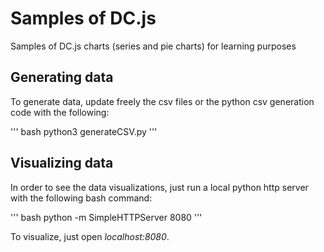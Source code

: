# Samples of DC.js

Samples of DC.js charts (series and pie charts) for learning purposes

## Generating data

To generate data, update freely the csv files or the python csv generation code
with the following:

''' bash
python3 generateCSV.py
'''

## Visualizing data

In order to see the data visualizations, just run a local python http server
with the following bash command:

''' bash
python -m SimpleHTTPServer 8080
'''

To visualize, just open *localhost:8080*.
